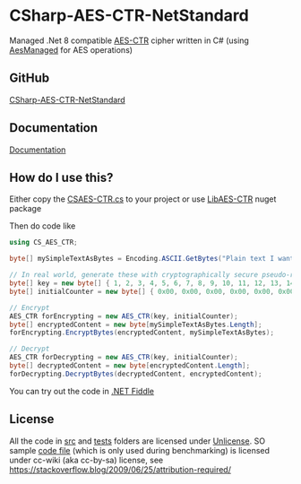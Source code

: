 # CSharp-AES-CTR-NetStandard

Managed .Net 8 compatible [AES-CTR](https://en.wikipedia.org/wiki/Block_cipher_mode_of_operation#Counter_(CTR)) cipher written in C# (using [AesManaged](https://docs.microsoft.com/en-us/dotnet/api/system.security.cryptography.aesmanaged?view=netstandard-2.0) for AES operations)

## GitHub
[CSharp-AES-CTR-NetStandard](https://github.com/mcraiha/CSharp-AES-CTR-NetStandard)

## Documentation
[Documentation](api/) 

## How do I use this?
Either copy the [CSAES-CTR.cs](src/CSAES-CTR.cs) to your project or use [LibAES-CTR](https://www.nuget.org/packages/LibAES-CTR/) nuget package

Then do code like
```csharp
using CS_AES_CTR;

byte[] mySimpleTextAsBytes = Encoding.ASCII.GetBytes("Plain text I want to encrypt");

// In real world, generate these with cryptographically secure pseudo-random number generator (CSPRNG)
byte[] key = new byte[] { 1, 2, 3, 4, 5, 6, 7, 8, 9, 10, 11, 12, 13, 14, 15, 16 };
byte[] initialCounter = new byte[] { 0x00, 0x00, 0x00, 0x00, 0x00, 0x00, 0x00, 0x00, 0x00, 0x00, 0x00, 0x00, 0x00, 0x00, 0x00, 0x05 };

// Encrypt
AES_CTR forEncrypting = new AES_CTR(key, initialCounter);			
byte[] encryptedContent = new byte[mySimpleTextAsBytes.Length];
forEncrypting.EncryptBytes(encryptedContent, mySimpleTextAsBytes);

// Decrypt
AES_CTR forDecrypting = new AES_CTR(key, initialCounter);
byte[] decryptedContent = new byte[encryptedContent.Length];
forDecrypting.DecryptBytes(decryptedContent, encryptedContent);

```

You can try out the code in [.NET Fiddle](https://dotnetfiddle.net/mtvYHv)

## License

All the code in [src](src) and [tests](tests) folders are licensed under [Unlicense](LICENSE). SO sample [code file](benchmarks/SO_AES.cs) (which is only used during benchmarking) is licensed under cc-wiki (aka cc-by-sa) license, see https://stackoverflow.blog/2009/06/25/attribution-required/